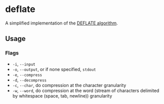 # deflate
A simplified implementation of the [DEFLATE algorithm](https://en.wikipedia.org/wiki/Deflate).

## Usage
### Flags
* `-i`, `--input`
* `-o`, `--output`, or if none specified, `stdout`
* `-e`, `--compress`
* `-d`, `--decompress`
* `-c`, `--char`, do compression at the character granularity
* `-w`, `--word`, do compression at the word (stream of characters delimited by whitespace (space, tab, newline)) granularity
